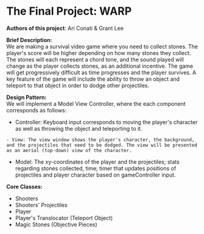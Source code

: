 # The Final Project: WARP

**Authors of this project**: Ari Conati & Grant Lee                 

**Brief Description:**                  
We are making a survival video game where you need to collect stones. The player's score will be higher depending on how many stones they collect. The stones will each represent a chord tone, and the sound played will change as the player collects stones, as an additional incentive. The game will get progressively difficult as time progresses and the player survives. A key feature of the game will include the ability to throw an object and teleport to that object in order to dodge other projectiles.                 

**Design Pattern:**                         
We will implement a Model View Controller, where the each component corresponds as follows:                 

   - Controller: Keyboard input corresponds to moving the player's character as well as throwing the object
        and teleporting to it.

    - View: The view window shows the player's character, the background, and the projectiles that need to be dodged. The view will be presented as an aerial (top-down) view of the character.

   - Model: The xy-coordinates of the player and the projectiles; stats regarding stones collected, time; timer that updates positions of projectiles and player character based on gameController input.                 

**Core Classes:**

- Shooters
- Shooters' Projectiles
- Player
- Player's Translocator (Teleport Object)
- Magic Stones (Objective Pieces)



